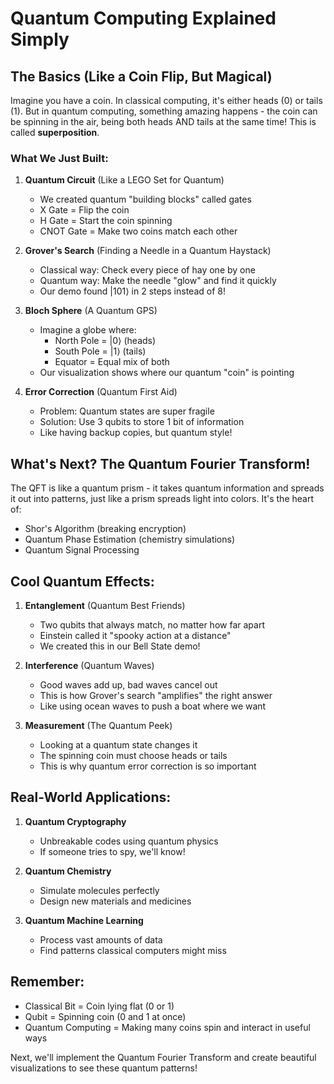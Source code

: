 # Quantum Computing Explained Simply

## The Basics (Like a Coin Flip, But Magical)

Imagine you have a coin. In classical computing, it's either heads (0) or tails (1). But in quantum computing, something amazing happens - the coin can be spinning in the air, being both heads AND tails at the same time! This is called **superposition**.

### What We Just Built:

1. **Quantum Circuit** (Like a LEGO Set for Quantum)
   - We created quantum "building blocks" called gates
   - X Gate = Flip the coin
   - H Gate = Start the coin spinning
   - CNOT Gate = Make two coins match each other

2. **Grover's Search** (Finding a Needle in a Quantum Haystack)
   - Classical way: Check every piece of hay one by one
   - Quantum way: Make the needle "glow" and find it quickly
   - Our demo found |101⟩ in 2 steps instead of 8!

3. **Bloch Sphere** (A Quantum GPS)
   - Imagine a globe where:
     - North Pole = |0⟩ (heads)
     - South Pole = |1⟩ (tails)
     - Equator = Equal mix of both
   - Our visualization shows where our quantum "coin" is pointing

4. **Error Correction** (Quantum First Aid)
   - Problem: Quantum states are super fragile
   - Solution: Use 3 qubits to store 1 bit of information
   - Like having backup copies, but quantum style!

## What's Next? The Quantum Fourier Transform!

The QFT is like a quantum prism - it takes quantum information and spreads it out into patterns, just like a prism spreads light into colors. It's the heart of:
- Shor's Algorithm (breaking encryption)
- Quantum Phase Estimation (chemistry simulations)
- Quantum Signal Processing

## Cool Quantum Effects:

1. **Entanglement** (Quantum Best Friends)
   - Two qubits that always match, no matter how far apart
   - Einstein called it "spooky action at a distance"
   - We created this in our Bell State demo!

2. **Interference** (Quantum Waves)
   - Good waves add up, bad waves cancel out
   - This is how Grover's search "amplifies" the right answer
   - Like using ocean waves to push a boat where we want

3. **Measurement** (The Quantum Peek)
   - Looking at a quantum state changes it
   - The spinning coin must choose heads or tails
   - This is why quantum error correction is so important

## Real-World Applications:

1. **Quantum Cryptography**
   - Unbreakable codes using quantum physics
   - If someone tries to spy, we'll know!

2. **Quantum Chemistry**
   - Simulate molecules perfectly
   - Design new materials and medicines

3. **Quantum Machine Learning**
   - Process vast amounts of data
   - Find patterns classical computers might miss

## Remember:
- Classical Bit = Coin lying flat (0 or 1)
- Qubit = Spinning coin (0 and 1 at once)
- Quantum Computing = Making many coins spin and interact in useful ways

Next, we'll implement the Quantum Fourier Transform and create beautiful visualizations to see these quantum patterns!

